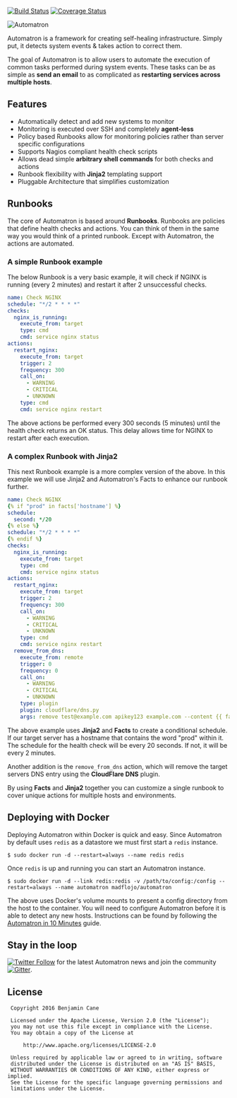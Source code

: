 [![Build Status](https://travis-ci.org/madflojo/automatron.svg?branch=master)](https://travis-ci.org/madflojo/automatron) [![Coverage Status](https://coveralls.io/repos/github/madflojo/automatron/badge.svg?branch=master)](https://coveralls.io/github/madflojo/automatron?branch=master)


![Automatron](https://raw.githubusercontent.com/madflojo/automatron/master/docs/img/logo_huge.png)

Automatron is a framework for creating self-healing infrastructure. Simply put, it detects system events & takes action to correct them.

The goal of Automatron is to allow users to automate the execution of common tasks performed during system events. These tasks can be as simple as **send an email** to as complicated as **restarting services across multiple hosts**.

## Features

* Automatically detect and add new systems to monitor
* Monitoring is executed over SSH and completely **agent-less**
* Policy based Runbooks allow for monitoring policies rather than server specific configurations
* Supports Nagios compliant health check scripts
* Allows dead simple **arbitrary shell commands** for both checks and actions
* Runbook flexibility with **Jinja2** templating support
* Pluggable Architecture that simplifies customization

## Runbooks

The core of Automatron is based around **Runbooks**. Runbooks are policies that define health checks and actions. You can think of them in the same way you would think of a printed runbook. Except with Automatron, the actions are automated.

### A simple Runbook example

The below Runbook is a very basic example, it will check if NGINX is running (every 2 minutes) and restart it after 2 unsuccessful checks.

```yaml
name: Check NGINX
schedule: "*/2 * * * *"
checks:
  nginx_is_running:
    execute_from: target
    type: cmd
    cmd: service nginx status
actions:
  restart_nginx:
    execute_from: target
    trigger: 2
    frequency: 300
    call_on:
      - WARNING
      - CRITICAL
      - UNKNOWN
    type: cmd
    cmd: service nginx restart
```

The above actions be performed every 300 seconds (5 minutes) until the health check returns an OK status. This delay allows time for NGINX to restart after each execution.

### A complex Runbook with Jinja2

This next Runbook example is a more complex version of the above. In this example we will use Jinja2 and Automatron's Facts to enhance our runbook further.

```yaml
name: Check NGINX
{% if "prod" in facts['hostname'] %}
schedule:
  second: */20
{% else %}
schedule: "*/2 * * * *"
{% endif %}
checks:
  nginx_is_running:
    execute_from: target
    type: cmd
    cmd: service nginx status
actions:
  restart_nginx:
    execute_from: target
    trigger: 2
    frequency: 300
    call_on:
      - WARNING
      - CRITICAL
      - UNKNOWN
    type: cmd
    cmd: service nginx restart
  remove_from_dns:
    execute_from: remote
    trigger: 0
    frequency: 0
    call_on:
      - WARNING
      - CRITICAL
      - UNKNOWN
    type: plugin
    plugin: cloudflare/dns.py
    args: remove test@example.com apikey123 example.com --content {{ facts['network']['eth0']['v4'][0] }}
```

The above example uses **Jinja2** and **Facts** to create a conditional schedule. If our target server has a hostname that contains the word "prod" within it. The schedule for the health check will be every 20 seconds. If not, it will be every 2 minutes.

Another addition is the `remove_from_dns` action, which will remove the target servers DNS entry using the **CloudFlare DNS** plugin.

By using **Facts** and **Jinja2** together you can customize a single runbook to cover unique actions for multiple hosts and environments.

## Deploying with Docker

Deploying Automatron within Docker is quick and easy. Since Automatron by default uses `redis` as a datastore we must first start a `redis` instance.

```console
$ sudo docker run -d --restart=always --name redis redis
```

Once `redis` is up and running you can start an Automatron instance.

```console
$ sudo docker run -d --link redis:redis -v /path/to/config:/config --restart=always --name automatron madflojo/automatron
```

The above uses Docker's volume mounts to present a config directory from the host to the container. You will need to configure Automatron before it is able to detect any new hosts. Instructions can be found by following the [Automatron in 10 Minutes](http://automatron.io/en/latest/automatron-in-10-minutes/) guide.

## Stay in the loop

[![Twitter Follow](https://img.shields.io/twitter/follow/automatronio.svg?style=flat-square)](https://twitter.com/automatronio) for the latest Automatron news and join the community [![Gitter](https://badges.gitter.im/madflojo/automatron.svg)](https://gitter.im/madflojo/automatron?utm_source=badge&utm_medium=badge&utm_campaign=pr-badge).

## License

```
 Copyright 2016 Benjamin Cane

 Licensed under the Apache License, Version 2.0 (the "License");
 you may not use this file except in compliance with the License.
 You may obtain a copy of the License at

     http://www.apache.org/licenses/LICENSE-2.0

 Unless required by applicable law or agreed to in writing, software
 distributed under the License is distributed on an "AS IS" BASIS,
 WITHOUT WARRANTIES OR CONDITIONS OF ANY KIND, either express or implied.
 See the License for the specific language governing permissions and
 limitations under the License.
```
